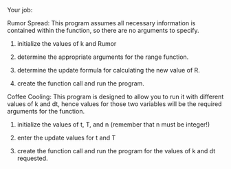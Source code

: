 Your job:  

Rumor Spread: This program assumes all necessary information is contained within the function, so there are no arguments to specify.

1) initialize the values of k and Rumor

2) determine the appropriate arguments for the range function.

3) determine the update formula for calculating the new value of R.

4) create the function call and run the program.


Coffee Cooling: This program is designed to allow you to run it with different values of k and dt, hence values for those two variables will be the required arguments for the function.

1) initialize the values of t, T, and n (remember that n must be integer!)

2) enter the update values for t and T

3) create the function call and run the program for the values of k and dt requested.